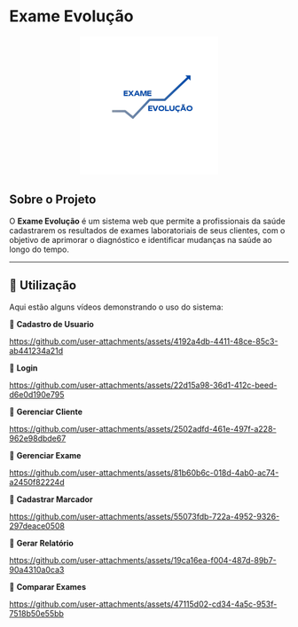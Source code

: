 # Exame Evolução  

<p align="center">
  <img src="https://github.com/anaclara32156/Exame-Evolucao/blob/8cc1c2b3f37abd233d2b95fa645beb56469e853f/ExameEvolucao/codigo/assets/img/LogoAzul.png" width="250">
</p>

## Sobre o Projeto  
O **Exame Evolução** é um sistema web que permite a profissionais da saúde cadastrarem os resultados de exames laboratoriais de seus clientes, com o objetivo de aprimorar o diagnóstico e identificar mudanças na saúde ao longo do tempo.

---

## 📌 Utilização  
Aqui estão alguns vídeos demonstrando o uso do sistema:  

🎥 **Cadastro de Usuario**  

https://github.com/user-attachments/assets/4192a4db-4411-48ce-85c3-ab441234a21d

🎥 **Login**   

https://github.com/user-attachments/assets/22d15a98-36d1-412c-beed-d6e0d190e795

🎥 **Gerenciar Cliente** 

https://github.com/user-attachments/assets/2502adfd-461e-497f-a228-962e98dbde67

🎥 **Gerenciar Exame**

https://github.com/user-attachments/assets/81b60b6c-018d-4ab0-ac74-a2450f82224d

🎥 **Cadastrar Marcador**

https://github.com/user-attachments/assets/55073fdb-722a-4952-9326-297deace0508

🎥 **Gerar Relatório**

https://github.com/user-attachments/assets/19ca16ea-f004-487d-89b7-90a4310a0ca3

🎥 **Comparar Exames**

https://github.com/user-attachments/assets/47115d02-cd34-4a5c-953f-7518b50e55bb












